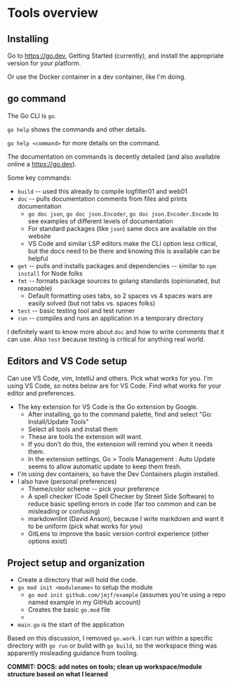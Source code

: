 # Tools overview

## Installing

Go to <https://go.dev>, Getting Started (currently), and install the appropriate version for your platform.

Or use the Docker container in a dev container, like I'm doing.

## go command

The Go CLI is `go`.

`go help` shows the commands and other details.

`go help <command>` for more details on the command.

The documentation on commands is decently detailed (and also available online a <https://go.dev>).

Some key commands:

* `build` -- used this already to compile logfilter01 and web01
* `doc` -- pulls documentation comments from files and prints documentation
  * `go doc json`, `go doc json.Encoder`, `go doc json.Encoder.Encode` to see examples of different levels of documentation
  * For standard packages (like `json`) same docs are available on the website
  * VS Code and similar LSP editors make the CLI option less critical, but the docs need to be there and knowing this is available can be helpful
* `get` -- pulls and installs packages and dependencies -- similar to `npm install` for Node folks
* `fmt` -- formats package sources to golang standards (opinionated, but reasonable)
  * Default formatting uses tabs, so 2 spaces vs 4 spaces wars are easily solved (but not tabs vs. spaces folks)
* `test` -- basic testing tool and test runner
* `run` -- compiles and runs an application in a temporary directory

I definitely want to know more about `doc` and how to write comments that it can use. Also `test` because testing is critical for anything real world.

## Editors and VS Code setup

Can use VS Code, vim, IntelliJ and others. Pick what works for you. I'm using VS Code, so notes below are for VS Code. Find what works for your editor and preferences.

* The key extension for VS Code is the Go extension by Google.
  * After installing, go to the command palette, find and select "Go: Install/Update Tools"
  * Select all tools and install them
  * These are tools the extension will want.
  * If you don't do this, the extension will remind you when it needs them.
  * In the extension settings, Go > Tools Management : Auto Update seems to allow automatic update to keep them fresh.
* I'm using dev containers, so have the Dev Containers plugin installed.
* I also have (personal preferences)
  * Theme/color scheme -- pick your preference
  * A spell checker (Code Spell Checker by Street Side Software) to reduce basic spelling errors in code (far too common and can be misleading or confusing)
  * markdownlint (David Anson), because I write markdown and want it to be uniform (pick what works for you)
  * GitLens to improve the basic version control experience (other options exist)

## Project setup and organization

* Create a directory that will hold the code.
* `go mod init <modulename>` to setup the module
  * `go mod init github.com/jmjf/example` (assumes you're using a repo named example in my GitHub account)
  * Creates the basic `go.mod` file
  *
* `main.go` is the start of the application

Based on this discussion, I removed `go.work`. I can run within a specific directory with `go run` or build with `go build`, so the workspace thing was apparently misleading guidance from tooling.

**COMMIT: DOCS: add notes on tools; clean up workspace/module structure based on what I learned**
